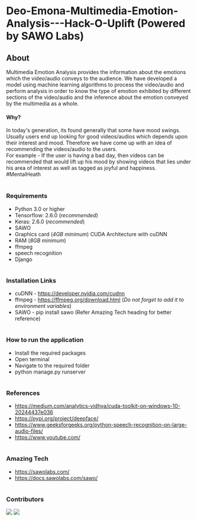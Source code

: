 # Deo-Emona-Multimedia-Emotion-Analysis---Hack-O-Uplift (Powered by SAWO Labs)

## About
Multimedia Emotion Analysis provides the information about the emotions which the video/audio conveys to the audience. We have developed a model using machine learning algorithms to process the video/audio and perform analysis in order to know the type of emotion exhibited by different sections of the video/audio and the inference about the emotion conveyed by the multimedia as a whole.

#### Why?
In today's generation, its found generally that some have mood swings. Usually users end up looking for good videos/audios which depends upon their interest and mood. Therefore we have come up with an idea of recommending the videos/audio to the users. <br> For example - If the user is having a bad day, then videos can be recommended that would lift up his mood by showing videos that lies under his area of interest as well as tagged as joyful and happiness.<br>
#MentalHeath
<br>
<br>
### Requirements
- Python 3.0 or higher
- Tensorflow: 2.6.0 (*recommended*)
- Keras: 2.6.0 (*recommended*)
- SAWO
- Graphics card (*4GB minimum*) CUDA Architecture with cuDNN
- RAM (*8GB minimum*)
- ffmpeg
- speech recognition
- Django

#
### Installation Links
- cuDNN - https://developer.nvidia.com/cudnn
- ffmpeg - https://ffmpeg.org/download.html (*Do not forget to add it to environment variables*)
- SAWO - pip install sawo (Refer Amazing Tech heading for better reference)

#
### How to run the application
- Install the required packages
- Open terminal
- Navigate to the required folder
- python manage.py runserver

#
### References
+ https://medium.com/analytics-vidhya/cuda-toolkit-on-windows-10-20244437e036
+ https://pypi.org/project/deepface/
+ https://www.geeksforgeeks.org/python-speech-recognition-on-large-audio-files/
+ https://www.youtube.com/


#
### Amazing Tech
- https://sawolabs.com/
- https://docs.sawolabs.com/sawo/


#
### Contributors
[![](https://github.com/anushka-srivastava22.png?size=50)](https://github.com/anushka-srivastava22)
[![](https://github.com/SarthakKeshari.png?size=50)](https://github.com/SarthakKeshari)
